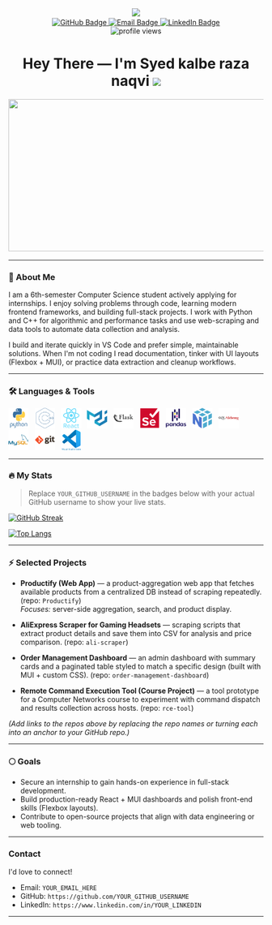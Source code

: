 <div id="header" align="center">
  <img src="https://media.giphy.com/media/M9gbBd9nbDrOTu1Mqx/giphy.gif" width="100"/>
  <div id="badges">
    <a href="https://github.com/YOUR_GITHUB_USERNAME">
      <img src="https://img.shields.io/badge/GitHub-black?style=for-the-badge&logo=github&logoColor=white" alt="GitHub Badge"/>
    </a>
    <a href="mailto:YOUR_EMAIL_HERE">
      <img src="https://img.shields.io/badge/Email-green?style=for-the-badge&logo=gmail&logoColor=white" alt="Email Badge"/>
    </a>
    <a href="https://www.linkedin.com/in/YOUR_LINKEDIN">
      <img src="https://img.shields.io/badge/LinkedIn-blue?style=for-the-badge&logo=linkedin&logoColor=white" alt="LinkedIn Badge"/>
    </a>
  </div>

  <img src="https://komarev.com/ghpvc/?username=YOUR_GITHUB_USERNAME&style=flat-square&color=blue" alt="profile views"/>
  <h1>
    Hey There — I'm Syed kalbe raza naqvi
    <img src="https://media.giphy.com/media/hvRJCLFzcasrR4ia7z/giphy.gif" width="30px"/>
  </h1>
</div>

<div align="center">
  <img src="https://media.giphy.com/media/dWesBcTLavkZuG35MI/giphy.gif" width="600" height="300"/>
</div>

---

### **👋 About Me**

I am a 6th-semester Computer Science student actively applying for internships. I enjoy solving problems through code, learning modern frontend frameworks, and building full-stack projects. I work with Python and C++ for algorithmic and performance tasks and use web-scraping and data tools to automate data collection and analysis.

I build and iterate quickly in VS Code and prefer simple, maintainable solutions. When I'm not coding I read documentation, tinker with UI layouts (Flexbox + MUI), or practice data extraction and cleanup workflows.

---

### :hammer_and_wrench: Languages & Tools

<div>
  <img src="https://raw.githubusercontent.com/devicons/devicon/master/icons/python/python-original-wordmark.svg" title="Python" alt="Python" width="40" height="40"/> &nbsp;
  <img src="https://raw.githubusercontent.com/devicons/devicon/master/icons/cplusplus/cplusplus-line.svg" title="C++" alt="C++" width="40" height="40"/> &nbsp;
  <img src="https://raw.githubusercontent.com/devicons/devicon/master/icons/react/react-original-wordmark.svg" title="React" alt="React" width="40" height="40"/> &nbsp;
  <img src="https://raw.githubusercontent.com/devicons/devicon/master/icons/materialui/materialui-original.svg" title="MUI" alt="MUI" width="40" height="40"/> &nbsp;
  <img src="https://raw.githubusercontent.com/devicons/devicon/master/icons/flask/flask-original-wordmark.svg" title="Flask" alt="Flask" width="40" height="40"/> &nbsp;
  <img src="https://raw.githubusercontent.com/devicons/devicon/master/icons/selenium/selenium-original.svg" title="Selenium" alt="Selenium" width="40" height="40"/> &nbsp;
  <img src="https://raw.githubusercontent.com/devicons/devicon/master/icons/pandas/pandas-original-wordmark.svg" title="Pandas" alt="Pandas" width="40" height="40"/> &nbsp;
  <img src="https://raw.githubusercontent.com/devicons/devicon/master/icons/numpy/numpy-original.svg" title="NumPy" alt="NumPy" width="40" height="40"/> &nbsp;
  <img src="https://raw.githubusercontent.com/devicons/devicon/master/icons/sqlalchemy/sqlalchemy-original-wordmark.svg" title="SQLAlchemy" alt="SQLAlchemy" width="40" height="40"/> &nbsp;
  <img src="https://raw.githubusercontent.com/devicons/devicon/master/icons/mysql/mysql-original-wordmark.svg" title="MySQL" alt="MySQL" width="40" height="40"/> &nbsp;
  <img src="https://raw.githubusercontent.com/devicons/devicon/master/icons/git/git-original-wordmark.svg" title="Git" alt="Git" width="40" height="40"/> &nbsp;
  <img src="https://raw.githubusercontent.com/devicons/devicon/master/icons/vscode/vscode-original-wordmark.svg" title="VS Code" alt="VS Code" width="40" height="40"/>
</div>

---

### :fire: My Stats

> Replace `YOUR_GITHUB_USERNAME` in the badges below with your actual GitHub username to show your live stats.

[![GitHub Streak](http://github-readme-streak-stats.herokuapp.com?user=YOUR_GITHUB_USERNAME&theme=dark&background=000000)](https://git.io/streak-stats)

[![Top Langs](https://github-readme-stats.vercel.app/api/top-langs/?username=YOUR_GITHUB_USERNAME&layout=donut&theme=vision-friendly-dark&hide=Jupyter%20Notebook,javascript&langs_count=6)](https://github.com/yourusername)

---

### :zap: Selected Projects

- **Productify (Web App)** — a product-aggregation web app that fetches available products from a centralized DB instead of scraping repeatedly. (repo: `Productify`)  
  *Focuses:* server-side aggregation, search, and product display.

- **AliExpress Scraper for Gaming Headsets** — scraping scripts that extract product details and save them into CSV for analysis and price comparison. (repo: `ali-scraper`)

- **Order Management Dashboard** — an admin dashboard with summary cards and a paginated table styled to match a specific design (built with MUI + custom CSS). (repo: `order-management-dashboard`)

- **Remote Command Execution Tool (Course Project)** — a tool prototype for a Computer Networks course to experiment with command dispatch and results collection across hosts. (repo: `rce-tool`)

*(Add links to the repos above by replacing the repo names or turning each into an anchor to your GitHub repo.)*

---

### 🌕 Goals

- Secure an internship to gain hands-on experience in full-stack development.
- Build production-ready React + MUI dashboards and polish front-end skills (Flexbox layouts).
- Contribute to open-source projects that align with data engineering or web tooling.

---

### Contact

I'd love to connect!  
- Email: `YOUR_EMAIL_HERE`  
- GitHub: `https://github.com/YOUR_GITHUB_USERNAME`  
- LinkedIn: `https://www.linkedin.com/in/YOUR_LINKEDIN`

---

<!---
Replace the placeholder values above (YOUR_GITHUB_USERNAME, YOUR_EMAIL_HERE, YOUR_LINKEDIN) with your real info.
--->

